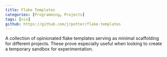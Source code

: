 ```yaml
---
title: Flake Templates
categories: [Programming, Projects]
tags: [nix]
github: https://github.com/jrpotter/flake-templates
---
```


A collection of opinionated flake templates serving as minimal scaffolding for
different projects. These prove especially useful when looking to create a
temporary sandbox for experimentation.
